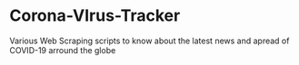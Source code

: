 # Corona-VIrus-Tracker
Various Web Scraping scripts to know about the latest news and apread of COVID-19 arround the globe
